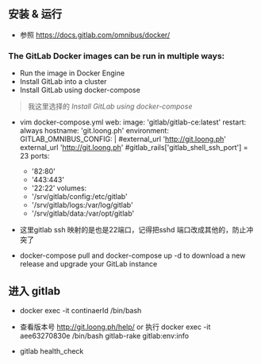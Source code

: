## 安装 & 运行

* 参照 https://docs.gitlab.com/omnibus/docker/
### The GitLab Docker images can be run in multiple ways:

* Run the image in Docker Engine
* Install GitLab into a cluster
* Install GitLab using docker-compose

> 我这里选择的 *Install GitLab using docker-compose*

* vim docker-compose.yml
 web:
   image: 'gitlab/gitlab-ce:latest'
   restart: always
   hostname: 'git.loong.ph'
   environment:
     GITLAB_OMNIBUS_CONFIG: |
       #external_url 'http://git.loong.ph'
       external_url 'http://git.loong.ph'
       #gitlab_rails['gitlab_shell_ssh_port'] = 23
   ports:
     - '82:80'
     - '443:443'
     - '22:22'
   volumes:
     - '/srv/gitlab/config:/etc/gitlab'
     - '/srv/gitlab/logs:/var/log/gitlab'
     - '/srv/gitlab/data:/var/opt/gitlab'

* 这里gitlab ssh 映射的是也是22端口，记得把sshd 端口改成其他的，防止冲突了

* docker-compose pull and docker-compose up -d to download a new release and upgrade your GitLab instance

## 进入 gitlab
* docker exec -it continaerId /bin/bash

* 查看版本号 http://git.loong.ph/help/  or 执行 docker exec -it aee63270830e /bin/bash gitlab-rake gitlab:env:info

* gitlab health_check





